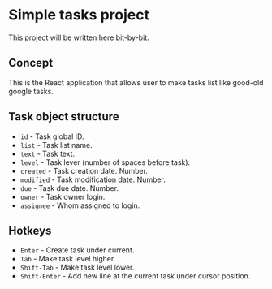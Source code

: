 # Simple tasks project

This project will be written here bit-by-bit.

## Concept

This is the React application that allows user to make tasks list like good-old
google tasks.

## Task object structure

- `id` - Task global ID.
- `list` - Task list name.
- `text` - Task text.
- `level` - Task lever (number of spaces before task).
- `created` - Task creation date. Number.
- `modified` - Task modification date. Number.
- `due` - Task due date. Number.
- `owner` - Task owner login.
- `assignee` - Whom assigned to login.

## Hotkeys

- `Enter` - Create task under current.
- `Tab` - Make task level higher.
- `Shift-Tab` - Make task level lower.
- `Shift-Enter` - Add new line at the current task under cursor position.
